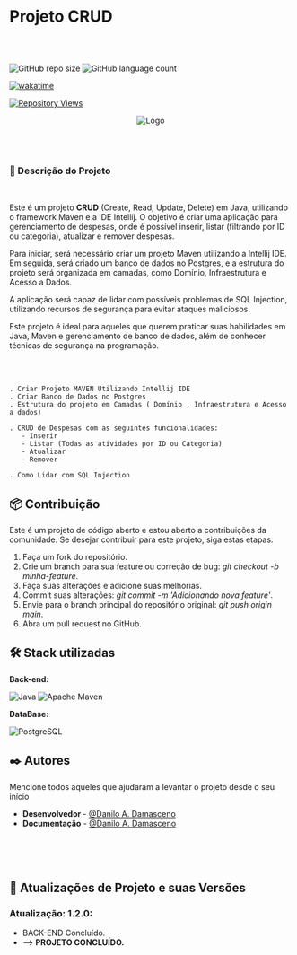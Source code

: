 
# Projeto CRUD 

</hr>
</br>
</br>

![GitHub repo size](https://img.shields.io/github/repo-size/DaniloADamasceno/Crud-Java?style=for-the-badge)
![GitHub language count](https://img.shields.io/github/languages/count/DaniloADamasceno/Crud-Java?style=for-the-badge)

[![wakatime](https://wakatime.com/badge/user/e7f2e494-878d-4290-9a2b-cc473da48b8a/project/9632f01a-2c0b-4d0d-b887-f274b7070c51.svg)](https://wakatime.com/badge/user/e7f2e494-878d-4290-9a2b-cc473da48b8a/project/9632f01a-2c0b-4d0d-b887-f274b7070c51)

[![Repository Views](https://komarev.com/ghpvc/?username=DaniloADamascenoCrud&label=Views&color=brightgreen)](https://github.com/DaniloADamasceno/Crud-Java)

<!-- Imagem da Tela inicial do Aplicativo -->
<div align="center">

![Logo](https://programadoresdepre.com.br/wp-content/uploads/2022/06/o-que-e-CRUD.jpg)
 </div>

</br>
</br>

### 📃 Descrição do Projeto

</br>


Este é um projeto **CRUD** (Create, Read, Update, Delete) em Java, utilizando o framework Maven e a IDE Intellij. O objetivo é criar uma aplicação para gerenciamento de despesas, onde é possível inserir, listar (filtrando por ID ou categoria), atualizar e remover despesas.</p>

Para iniciar, será necessário criar um projeto Maven utilizando a Intellij IDE. Em seguida, será criado um banco de dados no Postgres, e a estrutura do projeto será organizada em camadas, como Domínio, Infraestrutura e Acesso a Dados.

A aplicação será capaz de lidar com possíveis problemas de SQL Injection, utilizando recursos de segurança para evitar ataques maliciosos.

Este projeto é ideal para aqueles que querem praticar suas habilidades em Java, Maven e gerenciamento de banco de dados, além de conhecer técnicas de segurança na programação.

</hr>

</br>
</br>

    . Criar Projeto MAVEN Utilizando Intellij IDE
    . Criar Banco de Dados no Postgres
    . Estrutura do projeto em Camadas ( Domínio , Infraestrutura e Acesso a dados)
    
    . CRUD de Despesas com as seguintes funcionalidades:
       - Inserir
       - Listar (Todas as atividades por ID ou Categoria)
       - Atualizar
       - Remover

    . Como Lidar com SQL Injection


## 📦 Contribuição

Este é um projeto de código aberto e estou aberto a contribuições da comunidade.
Se desejar contribuir para este projeto, siga estas etapas:

1. Faça um fork do repositório.
2. Crie um branch para sua feature ou correção de bug: *git checkout -b minha-feature*.
3. Faça suas alterações e adicione suas melhorias.
4. Commit suas alterações: *git commit -m 'Adicionando nova feature'*.
5. Envie para o branch principal do repositório original: *git push origin main*.
6. Abra um pull request no GitHub.

## 🛠️ Stack utilizadas

**Back-end:**

![Java](https://img.shields.io/badge/Java-ED8B00?style=for-the-badge&logo=openjdk&logoColor=white "Badge Java")
![Apache Maven](https://img.shields.io/badge/Apache%20Maven-C71A36?style=for-the-badge&logo=Apache%20Maven&logoColor=white)


**DataBase:**

![PostgreSQL](https://img.shields.io/badge/PostgreSQL-316192?style=for-the-badge&logo=postgresql&logoColor=white)


## ✒️ Autores

Mencione todos aqueles que ajudaram a levantar o projeto desde o seu início

* **Desenvolvedor** -  [@Danilo A. Damasceno](https://github.com/DaniloADamasceno/)
* **Documentação** -   [@Danilo A. Damasceno](https://github.com/DaniloADamasceno/)


</br></br></br>
</hr>

## 📄 Atualizações de Projeto e suas Versões


### **Atualização**: 1.2.0:

- BACK-END Concluído.
- --> **PROJETO CONCLUÍDO.**
</br>

